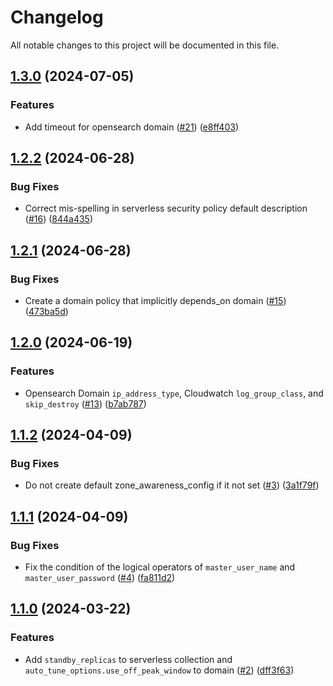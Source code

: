 # Changelog

All notable changes to this project will be documented in this file.

## [1.3.0](https://github.com/terraform-aws-modules/terraform-aws-opensearch/compare/v1.2.2...v1.3.0) (2024-07-05)


### Features

* Add timeout for opensearch domain ([#21](https://github.com/terraform-aws-modules/terraform-aws-opensearch/issues/21)) ([e8ff403](https://github.com/terraform-aws-modules/terraform-aws-opensearch/commit/e8ff403c1d05416f5f93156c89cd2026767ee5da))

## [1.2.2](https://github.com/terraform-aws-modules/terraform-aws-opensearch/compare/v1.2.1...v1.2.2) (2024-06-28)


### Bug Fixes

* Correct mis-spelling in serverless security policy default description ([#16](https://github.com/terraform-aws-modules/terraform-aws-opensearch/issues/16)) ([844a435](https://github.com/terraform-aws-modules/terraform-aws-opensearch/commit/844a4354734c7f3f74e412aa001844955d1031e6))

## [1.2.1](https://github.com/terraform-aws-modules/terraform-aws-opensearch/compare/v1.2.0...v1.2.1) (2024-06-28)


### Bug Fixes

* Create a domain policy that implicitly depends_on domain ([#15](https://github.com/terraform-aws-modules/terraform-aws-opensearch/issues/15)) ([473ba5d](https://github.com/terraform-aws-modules/terraform-aws-opensearch/commit/473ba5df25e8b1b480c7dc661361b39c2ac8ce6d))

## [1.2.0](https://github.com/terraform-aws-modules/terraform-aws-opensearch/compare/v1.1.2...v1.2.0) (2024-06-19)


### Features

* Opensearch Domain `ip_address_type`, Cloudwatch `log_group_class`, and `skip_destroy` ([#13](https://github.com/terraform-aws-modules/terraform-aws-opensearch/issues/13)) ([b7ab787](https://github.com/terraform-aws-modules/terraform-aws-opensearch/commit/b7ab7872ba8e4508b7e9879fe0608745ce369af0))

## [1.1.2](https://github.com/terraform-aws-modules/terraform-aws-opensearch/compare/v1.1.1...v1.1.2) (2024-04-09)


### Bug Fixes

* Do not create default zone_awareness_config if it not set ([#3](https://github.com/terraform-aws-modules/terraform-aws-opensearch/issues/3)) ([3a1f79f](https://github.com/terraform-aws-modules/terraform-aws-opensearch/commit/3a1f79f1fa06a660091af7fa1843303f47f54c0f))

## [1.1.1](https://github.com/terraform-aws-modules/terraform-aws-opensearch/compare/v1.1.0...v1.1.1) (2024-04-09)


### Bug Fixes

* Fix the condition of the logical operators of `master_user_name` and `master_user_password` ([#4](https://github.com/terraform-aws-modules/terraform-aws-opensearch/issues/4)) ([fa811d2](https://github.com/terraform-aws-modules/terraform-aws-opensearch/commit/fa811d29e80f1658b8af148c8d0697b29fbc6593))

## [1.1.0](https://github.com/terraform-aws-modules/terraform-aws-opensearch/compare/v1.0.0...v1.1.0) (2024-03-22)


### Features

* Add `standby_replicas` to serverless collection and `auto_tune_options.use_off_peak_window` to domain ([#2](https://github.com/terraform-aws-modules/terraform-aws-opensearch/issues/2)) ([dff3f63](https://github.com/terraform-aws-modules/terraform-aws-opensearch/commit/dff3f6357cbe92f582527267499f82cf90d6027e))
